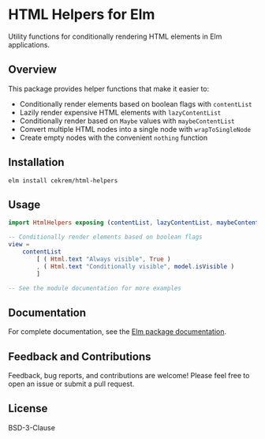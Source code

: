 # HTML Helpers for Elm

Utility functions for conditionally rendering HTML elements in Elm applications.

## Overview

This package provides helper functions that make it easier to:

- Conditionally render elements based on boolean flags with `contentList`
- Lazily render expensive HTML elements with `lazyContentList`
- Conditionally render based on `Maybe` values with `maybeContentList`
- Convert multiple HTML nodes into a single node with `wrapToSingleNode`
- Create empty nodes with the convenient `nothing` function

## Installation

```
elm install cekrem/html-helpers
```

## Usage

```elm
import HtmlHelpers exposing (contentList, lazyContentList, maybeContentList, wrapToSingleNode, nothing)

-- Conditionally render elements based on boolean flags
view =
    contentList
        [ ( Html.text "Always visible", True )
        , ( Html.text "Conditionally visible", model.isVisible )
        ]

-- See the module documentation for more examples
```

## Documentation

For complete documentation, see the [Elm package documentation](https://package.elm-lang.org/packages/cekrem/html-helpers/latest).

## Feedback and Contributions

Feedback, bug reports, and contributions are welcome! Please feel free to open an issue or submit a pull request.

## License

BSD-3-Clause

